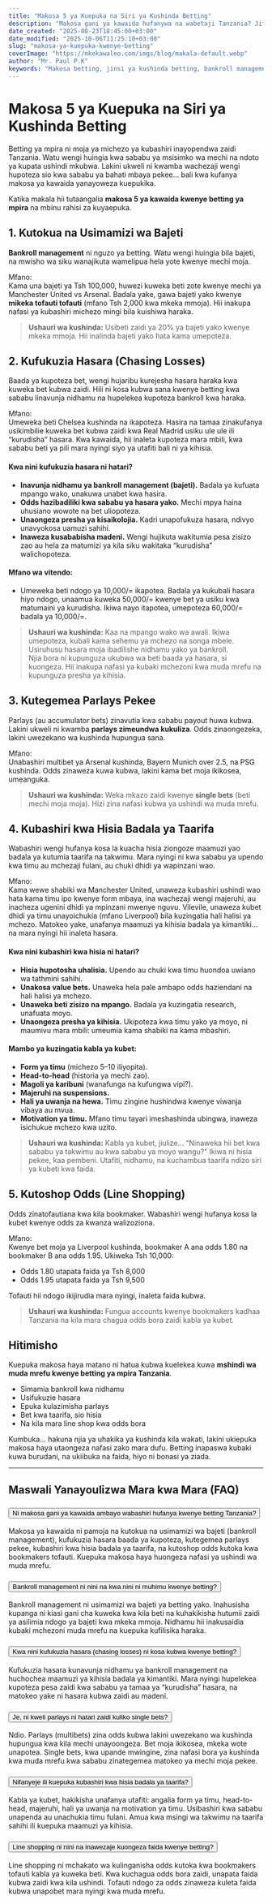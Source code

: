 ```yaml
---
title: "Makosa 5 ya Kuepuka na Siri ya Kushinda Betting"
description: "Makosa gani ya kawaida hufanywa na wabetaji Tanzania? Jifunze jinsi ya kuepuka makosa haya na mbinu za kushinda betting kwa nidhamu, utafiti na bankroll management bora."
date_created: "2025-08-23T18:45:00+03:00"
date_modified: "2025-10-06T11:25:10+03:00"
slug: "makosa-ya-kuepuka-kwenye-betting"
coverImage: "https://mkekawaleo.com/imgs/blog/makala-default.webp"
author: "Mr. Paul P.K"
keywords: "Makosa betting, jinsi ya kushinda betting, bankroll management, betting Tanzania, epuka parlays, over under betting"
---
```



# Makosa 5 ya Kuepuka na Siri ya Kushinda Betting

Betting ya mpira ni moja ya michezo ya kubashiri inayopendwa zaidi Tanzania. Watu wengi huingia kwa sababu ya msisimko wa mechi na ndoto ya kupata ushindi mkubwa. Lakini ukweli ni kwamba wachezaji wengi hupoteza sio kwa sababu ya bahati mbaya pekee... bali kwa kufanya makosa ya kawaida yanayoweza kuepukika.

Katika makala hii tutaangalia **makosa 5 ya kawaida kwenye betting ya mpira** na mbinu rahisi za kuyaepuka.  


## 1. Kutokua na Usimamizi wa Bajeti

**Bankroll management** ni nguzo ya betting. Watu wengi huingia bila bajeti, na mwisho wa siku wanajikuta wamelipua hela yote kwenye mechi moja.

Mfano:  
Kama una bajeti ya Tsh 100,000, huwezi kuweka beti zote kwenye mechi ya Manchester United vs Arsenal. Badala yake, gawa bajeti yako kwenye **mikeka tofauti tofauti** (mfano Tsh 2,000 kwa mkeka mmoja). Hii inakupa nafasi ya kubashiri michezo mingi bila kuishiwa haraka.

> **Ushauri wa kushinda:** Usibeti zaidi ya 20% ya bajeti yako kwenye mkeka mmoja. Hii inalinda bajeti yako hata kama umepoteza.


## 2. Kufukuzia Hasara (Chasing Losses)

Baada ya kupoteza bet, wengi hujaribu kurejesha hasara haraka kwa kuweka bet kubwa zaidi. Hili ni kosa kubwa sana kwenye betting kwa sababu linavunja nidhamu na hupelekea kupoteza bankroll kwa haraka.

Mfano:  
Umeweka beti Chelsea kushinda na ikapoteza. Hasira na tamaa zinakufanya usikimbilie kuweka bet kubwa zaidi kwa Real Madrid usiku ule ule ili “kurudisha” hasara. Kwa kawaida, hii inaleta kupoteza mara mbili, kwa sababu beti ya pili mara nyingi siyo ya utafiti bali ni ya kihisia.

#### Kwa nini kufukuzia hasara ni hatari?
- **Inavunja nidhamu ya bankroll management (bajeti).** Badala ya kufuata mpango wako, unakuwa unabet kwa hasira.  
- **Odds hazibadiliki kwa sababu ya hasara yako.** Mechi mpya haina uhusiano wowote na bet uliopoteza.  
- **Unaongeza presha ya kisaikolojia.** Kadri unapofukuza hasara, ndivyo unavyokosa uamuzi sahihi.  
- **Inaweza kusababisha madeni.** Wengi hujikuta wakitumia pesa zisizo zao au hela za matumizi ya kila siku wakitaka “kurudisha” walichopoteza.  

#### Mfano wa vitendo:
- Umeweka beti ndogo ya 10,000/= ikapotea. Badala ya kukubali hasara hiyo ndogo, unaamua kuweka 50,000/= kwenye bet ya usiku kwa matumaini ya kurudisha. Ikiwa nayo itapotea, umepoteza 60,000/= badala ya 10,000/=.  

> **Ushauri wa kushinda:** Kaa na mpango wako wa awali. Ikiwa umepoteza, kubali kama sehemu ya mchezo na songa mbele. Usiruhusu hasara moja ibadilishe nidhamu yako ya bankroll.  
Njia bora ni kupunguza ukubwa wa beti baada ya hasara, si kuongeza. Hii inakupa nafasi ya kubaki mchezoni kwa muda mrefu na kupunguza presha ya kihisia.


## 3. Kutegemea Parlays Pekee

Parlays (au accumulator bets) zinavutia kwa sababu payout huwa kubwa. Lakini ukweli ni kwamba **parlays zimeundwa kukuliza**. Odds zinaongezeka, lakini uwezekano wa kushinda hupungua sana.

Mfano:  
Unabashiri multibet ya Arsenal kushinda, Bayern Munich over 2.5, na PSG kushinda. Odds zinaweza kuwa kubwa, lakini kama bet moja ikikosea, umeanguka.  

> **Ushauri wa kushinda:** Weka mkazo zaidi kwenye **single bets** (beti mechi moja moja). Hizi zina nafasi kubwa ya ushindi wa muda mrefu.


## 4. Kubashiri kwa Hisia Badala ya Taarifa

Wabashiri wengi hufanya kosa la kuacha hisia ziongoze maamuzi yao badala ya kutumia taarifa na takwimu. Mara nyingi ni kwa sababu ya upendo kwa timu au mchezaji fulani, au chuki dhidi ya wapinzani wao.  

Mfano:  
Kama wewe shabiki wa Manchester United, unaweza kubashiri ushindi wao hata kama timu ipo kwenye form mbaya, ina wachezaji wengi majeruhi, au inacheza ugenini dhidi ya mpinzani mwenye nguvu. Vilevile, unaweza kubet dhidi ya timu unayoichukia (mfano Liverpool) bila kuzingatia hali halisi ya mchezo. Matokeo yake, unafanya maamuzi ya kihisia badala ya kimantiki... na mara nyingi hii inaleta hasara.  

#### Kwa nini kubashiri kwa hisia ni hatari?
- **Hisia hupotosha uhalisia.** Upendo au chuki kwa timu huondoa uwiano wa tathmini sahihi.  
- **Unakosa value bets.** Unaweka hela pale ambapo odds haziendani na hali halisi ya mchezo.  
- **Unaweka beti zisizo na mpango.** Badala ya kuzingatia research, unafuata moyo.  
- **Unaongeza presha ya kihisia.** Ukipoteza kwa timu yako ya moyo, ni maumivu mara mbili: umeumia kama shabiki na kama mbashiri.  

#### Mambo ya kuzingatia kabla ya kubet:
- **Form ya timu** (michezo 5–10 iliyopita).  
- **Head-to-head** (historia ya mechi zao).  
- **Magoli ya karibuni** (wanafunga na kufungwa vipi?).  
- **Majeruhi na suspensions.**  
- **Hali ya uwanja na hewa.** Timu zingine hushindwa kwenye viwanja vibaya au mvua.  
- **Motivation ya timu.** Mfano timu tayari imeshashinda ubingwa, inaweza isichukue mchezo kwa uzito.  

> **Ushauri wa kushinda:** Kabla ya kubet, jiulize... “Ninaweka hii bet kwa sababu ya takwimu au kwa sababu ya moyo wangu?” Ikiwa ni hisia pekee, kaa pembeni. Utafiti, nidhamu, na kuchambua taarifa ndizo siri ya kubeti kwa faida.


## 5. Kutoshop Odds (Line Shopping)

Odds zinatofautiana kwa kila bookmaker. Wabashiri wengi hufanya kosa la kubet kwenye odds za kwanza walizoziona.

Mfano:  
Kwenye bet moja ya Liverpool kushinda, bookmaker A ana odds 1.80 na bookmaker B ana odds 1.95. Ukiweka Tsh 10,000:  
- Odds 1.80 utapata faida ya Tsh 8,000  
- Odds 1.95 utapata faida ya Tsh 9,500  

Tofauti hii ndogo ikijirudia mara nyingi, inaleta faida kubwa.  

> **Ushauri wa kushinda:** Fungua accounts kwenye bookmakers kadhaa Tanzania na kila mara chagua odds bora zaidi kabla ya kubet.


## Hitimisho

Kuepuka makosa haya matano ni hatua kubwa kuelekea kuwa **mshindi wa muda mrefu kwenye betting ya mpira Tanzania**.  

- Simamia bankroll kwa nidhamu  
- Usifukuzie hasara  
- Epuka kulazimisha parlays  
- Bet kwa taarifa, sio hisia  
- Na kila mara line shop kwa odds bora  

Kumbuka... hakuna njia ya uhakika ya kushinda kila wakati, lakini ukiepuka makosa haya utaongeza nafasi zako mara dufu. Betting inapaswa kubaki kuwa burudani, na ukiibuka na faida, hiyo ni bonasi ya ziada.


---

<section itemscope itemtype="https://schema.org/FAQPage">
  <h2><i class="fas fa-question-circle me-2 text-warning"></i> Maswali Yanayoulizwa Mara kwa Mara (FAQ)</h2>

  <div class="accordion accordion-flush" id="faqAccordion">
    <!-- Q1 -->
    <div class="accordion-item" itemscope itemprop="mainEntity" itemtype="https://schema.org/Question">
      <h3 class="accordion-header" id="faqHeading1">
        <button class="accordion-button collapsed" type="button" data-bs-toggle="collapse" data-bs-target="#faqCollapse1" aria-expanded="false" aria-controls="faqCollapse1" itemprop="name">
          Ni makosa gani ya kawaida ambayo wabashiri hufanya kwenye betting Tanzania?
        </button>
      </h3>
      <div id="faqCollapse1" class="accordion-collapse collapse" aria-labelledby="faqHeading1" data-bs-parent="#faqAccordion">
        <div class="accordion-body" itemscope itemprop="acceptedAnswer" itemtype="https://schema.org/Answer">
          <p itemprop="text">
            Makosa ya kawaida ni pamoja na kutokua na usimamizi wa bajeti (bankroll management), kufukuzia hasara baada ya kupoteza, kutegemea parlays pekee, kubashiri kwa hisia badala ya taarifa, na kutoshop odds kutoka kwa bookmakers tofauti. Kuepuka makosa haya huongeza nafasi ya ushindi wa muda mrefu.
          </p>
        </div>
      </div>
    </div>
    <!-- Q2 -->
    <div class="accordion-item" itemscope itemprop="mainEntity" itemtype="https://schema.org/Question">
      <h3 class="accordion-header" id="faqHeading2">
        <button class="accordion-button collapsed" type="button" data-bs-toggle="collapse" data-bs-target="#faqCollapse2" aria-expanded="false" aria-controls="faqCollapse2" itemprop="name">
          Bankroll management ni nini na kwa nini ni muhimu kwenye betting?
        </button>
      </h3>
      <div id="faqCollapse2" class="accordion-collapse collapse" aria-labelledby="faqHeading2" data-bs-parent="#faqAccordion">
        <div class="accordion-body" itemscope itemprop="acceptedAnswer" itemtype="https://schema.org/Answer">
          <p itemprop="text">
            Bankroll management ni usimamizi wa bajeti ya betting yako. Inahusisha kupanga ni kiasi gani cha kuweka kwa kila beti na kuhakikisha hutumii zaidi ya asilimia ndogo ya bajeti kwa mkeka mmoja. Nidhamu hii inakusaidia kubaki mchezoni muda mrefu na kuepuka kufilisika haraka.
          </p>
        </div>
      </div>
    </div>
    <!-- Q3 -->
    <div class="accordion-item" itemscope itemprop="mainEntity" itemtype="https://schema.org/Question">
      <h3 class="accordion-header" id="faqHeading3">
        <button class="accordion-button collapsed" type="button" data-bs-toggle="collapse" data-bs-target="#faqCollapse3" aria-expanded="false" aria-controls="faqCollapse3" itemprop="name">
          Kwa nini kufukuzia hasara (chasing losses) ni kosa kubwa kwenye betting?
        </button>
      </h3>
      <div id="faqCollapse3" class="accordion-collapse collapse" aria-labelledby="faqHeading3" data-bs-parent="#faqAccordion">
        <div class="accordion-body" itemscope itemprop="acceptedAnswer" itemtype="https://schema.org/Answer">
          <p itemprop="text">
            Kufukuzia hasara kunavunja nidhamu ya bankroll management na huchochea maamuzi ya kihisia badala ya kimantiki. Mara nyingi hupelekea kupoteza pesa zaidi kwa sababu ya tamaa ya “kurudisha” hasara, na matokeo yake ni hasara kubwa zaidi au madeni.
          </p>
        </div>
      </div>
    </div>
    <!-- Q4 -->
    <div class="accordion-item" itemscope itemprop="mainEntity" itemtype="https://schema.org/Question">
      <h3 class="accordion-header" id="faqHeading4">
        <button class="accordion-button collapsed" type="button" data-bs-toggle="collapse" data-bs-target="#faqCollapse4" aria-expanded="false" aria-controls="faqCollapse4" itemprop="name">
          Je, ni kweli parlays ni hatari zaidi kuliko single bets?
        </button>
      </h3>
      <div id="faqCollapse4" class="accordion-collapse collapse" aria-labelledby="faqHeading4" data-bs-parent="#faqAccordion">
        <div class="accordion-body" itemscope itemprop="acceptedAnswer" itemtype="https://schema.org/Answer">
          <p itemprop="text">
            Ndio. Parlays (multibets) zina odds kubwa lakini uwezekano wa kushinda hupungua kwa kila mechi unayoongeza. Bet moja ikikosea, mkeka wote unapotea. Single bets, kwa upande mwingine, zina nafasi bora ya kushinda kwa muda mrefu kwa sababu zinategemea matokeo ya mechi moja pekee.
          </p>
        </div>
      </div>
    </div>
    <!-- Q5 -->
    <div class="accordion-item" itemscope itemprop="mainEntity" itemtype="https://schema.org/Question">
      <h3 class="accordion-header" id="faqHeading5">
        <button class="accordion-button collapsed" type="button" data-bs-toggle="collapse" data-bs-target="#faqCollapse5" aria-expanded="false" aria-controls="faqCollapse5" itemprop="name">
          Nifanyeje ili kuepuka kubashiri kwa hisia badala ya taarifa?
        </button>
      </h3>
      <div id="faqCollapse5" class="accordion-collapse collapse" aria-labelledby="faqHeading5" data-bs-parent="#faqAccordion">
        <div class="accordion-body" itemscope itemprop="acceptedAnswer" itemtype="https://schema.org/Answer">
          <p itemprop="text">
            Kabla ya kubet, hakikisha unafanya utafiti: angalia form ya timu, head-to-head, majeruhi, hali ya uwanja na motivation ya timu. Usibashiri kwa sababu unapenda au unachukia timu fulani. Amua kwa msingi wa takwimu na taarifa sahihi ili kuepuka maamuzi ya kihisia.
          </p>
        </div>
      </div>
    </div>
    <!-- Q6 -->
    <div class="accordion-item" itemscope itemprop="mainEntity" itemtype="https://schema.org/Question">
      <h3 class="accordion-header" id="faqHeading6">
        <button class="accordion-button collapsed" type="button" data-bs-toggle="collapse" data-bs-target="#faqCollapse6" aria-expanded="false" aria-controls="faqCollapse6" itemprop="name">
          Line shopping ni nini na inawezaje kuongeza faida kwenye betting?
        </button>
      </h3>
      <div id="faqCollapse6" class="accordion-collapse collapse" aria-labelledby="faqHeading6" data-bs-parent="#faqAccordion">
        <div class="accordion-body" itemscope itemprop="acceptedAnswer" itemtype="https://schema.org/Answer">
          <p itemprop="text">
            Line shopping ni mchakato wa kulinganisha odds kutoka kwa bookmakers tofauti kabla ya kuweka beti. Kwa kuchagua odds bora zaidi, unapata faida kubwa zaidi kwa kila ushindi. Tofauti ndogo za odds zinaweza kuleta faida kubwa unapobet mara nyingi kwa muda mrefu.
          </p>
        </div>
      </div>
    </div>
  </div>
</section>